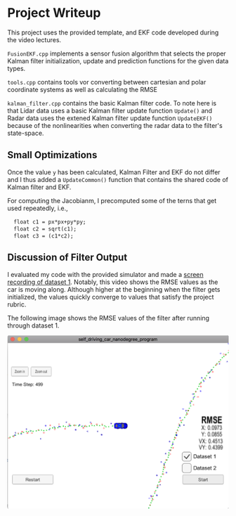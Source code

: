# Project Writeup

This project uses the provided template, and EKF code developed during the video lectures.

`FusionEKF.cpp` implements a sensor fusion algorithm that selects the proper Kalman filter initialization, update and prediction functions for the given data types.

`tools.cpp` contains tools vor converting between cartesian and polar coordinate systems as well as calculating the RMSE

`kalman_filter.cpp` contains the basic Kalman filter code. To note here is that Lidar data uses a basic Kalman filter update function `Update()` and Radar data uses the extened Kalman filter update function `UpdateEKF()` because of the nonlinearities when converting the radar data to the filter's state-space.

## Small Optimizations

Once the value `y` has been calculated, Kalman Filter and EKF do not differ and I thus added a `UpdateCommon()` function that contains the shared code of Kalman filter and EKF.

For computing the Jacobianm, I precomputed some of the terns that get used repeatedly, i.e.,
```  
  float c1 = px*px+py*py;
  float c2 = sqrt(c1);
  float c3 = (c1*c2);
  ```

## Discussion of Filter Output

I evaluated my code with the provided simulator and made a [screen recording of dataset 1](carnd-ekf.mp4). Notably, this video shows the RMSE values as the car is moving along. Although higher at the beginning when the filter gets initialized, the values quickly converge to values that satisfy the project rubric.

The following image shows the RMSE values of the filter after running through dataset 1.

![RMSE Final](./dataset1_rmse_final.png)
